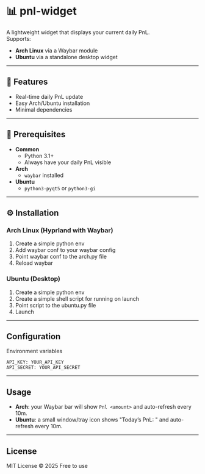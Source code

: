 # 📊 pnl-widget

A lightweight widget that displays your current daily PnL.  
Supports:

- **Arch Linux** via a Waybar module  
- **Ubuntu** via a standalone desktop widget

---

## 🚀 Features

- Real-time daily PnL update  
- Easy Arch/Ubuntu installation  
- Minimal dependencies

---


## 🔧 Prerequisites

- **Common**  
  - Python 3.1+  
  - Always have your daily PnL visible  
- **Arch**  
  - `waybar` installed  
- **Ubuntu**  
  - `python3-pyqt5` or `python3-gi` 

---

## ⚙️ Installation

### Arch Linux (Hyprland with Waybar)

1. Create a simple python env
2. Add waybar conf to your waybar config
3. Point waybar conf to the arch.py file
4. Reload waybar

### Ubuntu (Desktop)

1. Create a simple python env
2. Create a simple shell script for running on launch
3. Point script to the ubuntu.py file
4. Launch

---

## Configuration

Environment variables
```
API_KEY: YOUR_API_KEY
API_SECRET: YOUR_API_SECRET
```

---

## Usage

- **Arch**: your Waybar bar will show `Pnl <amount>` and auto-refresh every 10m.  
- **Ubuntu**: a small window/tray icon shows "Today’s PnL: " and auto-refresh every 10m.

---

## License

MIT License © 2025 Free to use